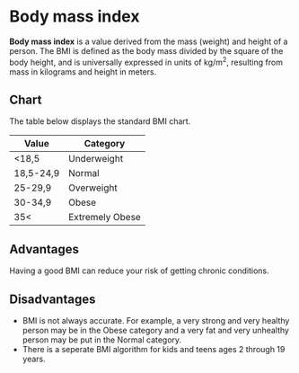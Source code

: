 # Body mass index
**Body mass index** is a value derived from the mass (weight) and height of a person. The BMI is defined as the body mass divided by the square of the body height, and is universally expressed in units of kg/m<sup>2</sup>, resulting from mass in kilograms and height in meters.

## Chart
The table below displays the standard BMI chart.

| Value     | Category        |
| --------- | --------------- |
| <18,5     | Underweight     |
| 18,5-24,9 | Normal          |
| 25-29,9   | Overweight      |
| 30-34,9   | Obese           |
| 35<       | Extremely Obese |

## Advantages
Having a good BMI can reduce your risk of getting chronic conditions.

## Disadvantages
* BMI is not always accurate. For example, a very strong and very healthy person may be in the Obese category and a very fat and very unhealthy person may be put in the Normal category.
* There is a seperate BMI algorithm for kids and teens ages 2 through 19 years.
